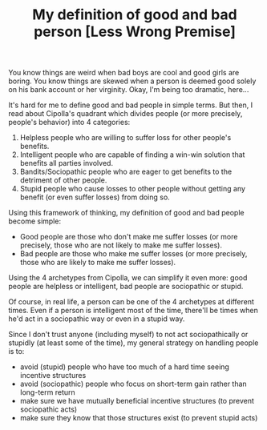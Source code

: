 ﻿---
layout: post
title: "My definition of good and bad person [Less Wrong Premise]"
---

You know things are weird when bad boys are cool and good girls are boring. You know things are skewed when a person is deemed good solely on his bank account or her virginity. Okay, I'm being too dramatic, here...

It's hard for me to define good and bad people in simple terms. But then, I read about Cipolla's quadrant which divides people (or more precisely, people's behavior) into 4 categories:

1. Helpless people who are willing to suffer loss for other people's benefits.
2. Intelligent people who are capable of finding a win-win solution that benefits all parties involved.
3. Bandits/Sociopathic people who are eager to get benefits to the detriment of other people.
4. Stupid people who cause losses to other people without getting any benefit (or even suffer losses) from doing so.

Using this framework of thinking, my definition of good and bad people become simple:

- Good people are those who don't make me suffer losses (or more precisely, those who are not likely to make me suffer losses).
- Bad people are those who make me suffer losses (or more precisely, those who are likely to make me suffer losses).

Using the 4 archetypes from Cipolla, we can simplify it even more: good people are helpless or intelligent, bad people are sociopathic or stupid.

Of course, in real life, a person can be one of the 4 archetypes at different times. Even if a person is intelligent most of the time, there'll be times when he'd act in a sociopathic way or even in a stupid way.

Since I don't trust anyone (including myself) to not act sociopathically or stupidly (at least some of the time), my general strategy on handling people is to:

- avoid (stupid) people who have too much of a hard time seeing incentive structures
- avoid (sociopathic) people who focus on short-term gain rather than long-term return
- make sure we have mutually beneficial incentive structures (to prevent sociopathic acts)
- make sure they know that those structures exist (to prevent stupid acts)